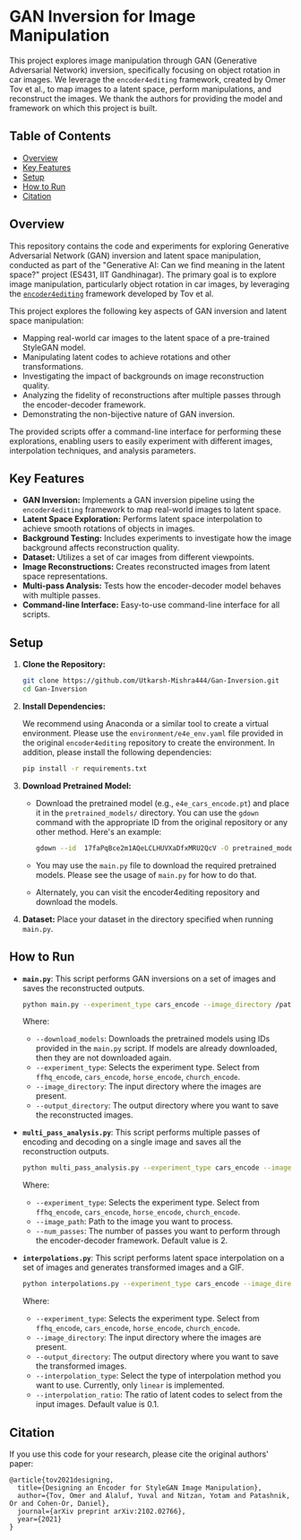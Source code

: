 # GAN Inversion for Image Manipulation

This project explores image manipulation through GAN (Generative Adversarial Network) inversion, specifically focusing on object rotation in car images. We leverage the `encoder4editing` framework, created by Omer Tov et al., to map images to a latent space, perform manipulations, and reconstruct the images. We thank the authors for providing the model and framework on which this project is built.

## Table of Contents

*   [Overview](#overview)
*   [Key Features](#key-features)
*   [Setup](#setup)
*   [How to Run](#how-to-run)
*   [Citation](#citation)


## Overview

This repository contains the code and experiments for exploring Generative Adversarial Network (GAN) inversion and latent space manipulation, conducted as part of the "Generative AI: Can we find meaning in the latent space?" project (ES431, IIT Gandhinagar). The primary goal is to explore image manipulation, particularly object rotation in car images, by leveraging the [`encoder4editing`](https://github.com/omertov/encoder4editing) framework developed by Tov et al.

This project explores the following key aspects of GAN inversion and latent space manipulation:

*   Mapping real-world car images to the latent space of a pre-trained StyleGAN model.
*   Manipulating latent codes to achieve rotations and other transformations.
*   Investigating the impact of backgrounds on image reconstruction quality.
*   Analyzing the fidelity of reconstructions after multiple passes through the encoder-decoder framework.
*   Demonstrating the non-bijective nature of GAN inversion.

The provided scripts offer a command-line interface for performing these explorations, enabling users to easily experiment with different images, interpolation techniques, and analysis parameters.


## Key Features

*   **GAN Inversion:** Implements a GAN inversion pipeline using the `encoder4editing` framework to map real-world images to latent space.
*   **Latent Space Exploration:** Performs latent space interpolation to achieve smooth rotations of objects in images.
*   **Background Testing:** Includes experiments to investigate how the image background affects reconstruction quality.
*   **Dataset:** Utilizes a set of car images from different viewpoints.
*   **Image Reconstructions:** Creates reconstructed images from latent space representations.
*   **Multi-pass Analysis:** Tests how the encoder-decoder model behaves with multiple passes.
*   **Command-line Interface:**  Easy-to-use command-line interface for all scripts.

## Setup

1.  **Clone the Repository:**

    ```bash
    git clone https://github.com/Utkarsh-Mishra444/Gan-Inversion.git
    cd Gan-Inversion
    ```

2.  **Install Dependencies:**

    We recommend using Anaconda or a similar tool to create a virtual environment. Please use the `environment/e4e_env.yaml` file provided in the original `encoder4editing` repository to create the environment. In addition, please install the following dependencies:

    ```bash
    pip install -r requirements.txt
    ```

3.  **Download Pretrained Model:**

    *   Download the pretrained model (e.g., `e4e_cars_encode.pt`) and place it in the `pretrained_models/` directory. You can use the `gdown` command with the appropriate ID from the original repository or any other method. Here's an example:

        ```bash
        gdown --id  17faPqBce2m1AQeLCLHUVXaDfxMRU2QcV -O pretrained_models/e4e_cars_encode.pt
        ```

    *   You may use the `main.py` file to download the required pretrained models. Please see the usage of `main.py` for how to do that.
    *   Alternately, you can visit the encoder4editing repository and download the models.

4.  **Dataset:** Place your dataset in the directory specified when running `main.py`.

## How to Run

*   **`main.py`**: This script performs GAN inversions on a set of images and saves the reconstructed outputs.

    ```bash
    python main.py --experiment_type cars_encode --image_directory /path/to/your/image/directory --output_directory /path/to/output/directory --download_models
    ```

    Where:

    *   `--download_models`: Downloads the pretrained models using IDs provided in the `main.py` script. If models are already downloaded, then they are not downloaded again.
    *   `--experiment_type`: Selects the experiment type. Select from `ffhq_encode`, `cars_encode`, `horse_encode`, `church_encode`.
    *   `--image_directory`: The input directory where the images are present.
    *   `--output_directory`: The output directory where you want to save the reconstructed images.

*   **`multi_pass_analysis.py`**: This script performs multiple passes of encoding and decoding on a single image and saves all the reconstruction outputs.

    ```bash
    python multi_pass_analysis.py --experiment_type cars_encode --image_path /path/to/your/image --num_passes 3
    ```

    Where:

    *   `--experiment_type`: Selects the experiment type. Select from `ffhq_encode`, `cars_encode`, `horse_encode`, `church_encode`.
    *   `--image_path`: Path to the image you want to process.
    *   `--num_passes`: The number of passes you want to perform through the encoder-decoder framework. Default value is 2.

*   **`interpolations.py`**: This script performs latent space interpolation on a set of images and generates transformed images and a GIF.

    ```bash
    python interpolations.py --experiment_type cars_encode --image_directory /path/to/your/image/directory --output_directory /path/to/output/directory --interpolation_type linear --interpolation_ratio 0.1
    ```

    Where:

    *   `--experiment_type`: Selects the experiment type. Select from `ffhq_encode`, `cars_encode`, `horse_encode`, `church_encode`.
    *   `--image_directory`: The input directory where the images are present.
    *   `--output_directory`: The output directory where you want to save the transformed images.
    *   `--interpolation_type`: Select the type of interpolation method you want to use. Currently, only `linear` is implemented.
    *   `--interpolation_ratio`: The ratio of latent codes to select from the input images. Default value is 0.1.


## Citation

If you use this code for your research, please cite the original authors' paper:
```
@article{tov2021designing,
  title={Designing an Encoder for StyleGAN Image Manipulation},
  author={Tov, Omer and Alaluf, Yuval and Nitzan, Yotam and Patashnik, Or and Cohen-Or, Daniel},
  journal={arXiv preprint arXiv:2102.02766},
  year={2021}
}
```

